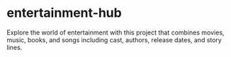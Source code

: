# entertainment-hub
Explore the world of entertainment with this project that combines movies, music, books, and songs including cast, authors, release dates, and story lines.
